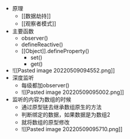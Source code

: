 - 原理
	- [[数据劫持]]
	- [[观察者模式]]
- 主要函数
	- observer()
	- defineReactive()
	- [[Object]].defineProperty()
		- set()
		- get()
- ![[Pasted image 20220509094552.png]]
- 深度监听
	- 每级都加observer()
	- ![[Pasted image 20220509095002.png]]
- 监听的内容为数组的时候
	- 通过原型链去继承数组原生的方法
	- 判断绑定的数据，如果数据是为数组2
	- 就将数组的原型修改
	- ![[Pasted image 20220509095710.png]]